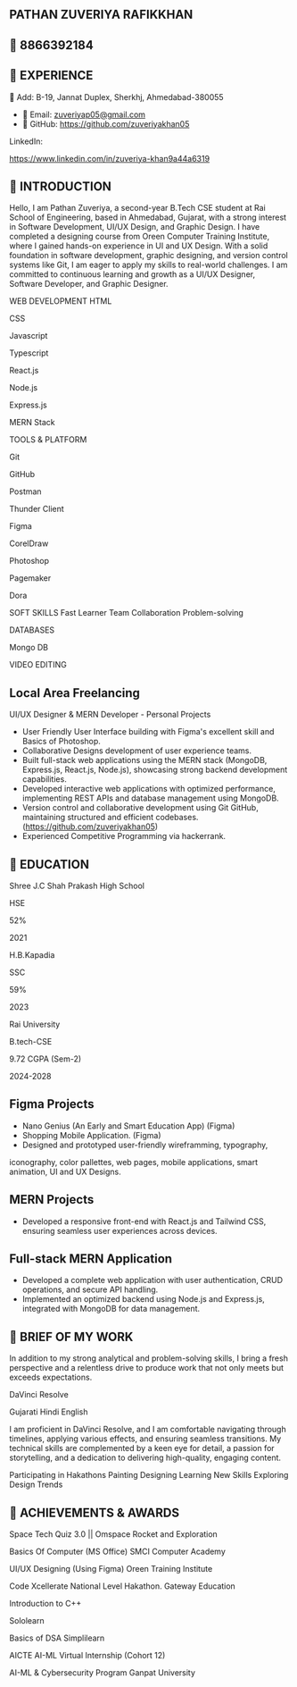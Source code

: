 ## PATHAN ZUVERIYA RAFIKKHAN

##  8866392184

##  EXPERIENCE

 Add: B-19, Jannat Duplex, Sherkhj, Ahmedabad-380055

-  Email: zuveriyap05@gmail.com
-  GitHub: https://github.com/zuveriyakhan05

LinkedIn:

https://www.linkedin.com/in/zuveriya-khan9a44a6319

##  INTRODUCTION

Hello, I am Pathan Zuveriya, a second-year B.Tech CSE student at Rai School of Engineering, based in Ahmedabad, Gujarat, with a strong interest in Software Development, UI/UX Design, and Graphic Design. I have completed a designing course from Oreen Computer Training Institute, where I gained hands-on experience in UI and UX Design. With a solid foundation in software development, graphic designing, and version control systems like Git, I am eager to apply my skills to real-world challenges. I am committed to continuous learning and growth as a UI/UX Designer, Software Developer, and Graphic Designer.

<!-- image -->

WEB DEVELOPMENT HTML

CSS

Javascript

Typescript

React.js

Node.js

Express.js

MERN Stack

TOOLS &amp; PLATFORM

Git

GitHub

Postman

Thunder Client

Figma

CorelDraw

Photoshop

Pagemaker

Dora

SOFT SKILLS Fast Learner Team Collaboration Problem-solving

DATABASES

Mongo DB

VIDEO EDITING

## Local Area Freelancing

UI/UX Designer &amp; MERN Developer - Personal Projects

- User Friendly User Interface building with Figma's excellent skill and Basics of Photoshop.
- Collaborative Designs development of user experience teams.
- Built full-stack web applications using the MERN stack (MongoDB, Express.js, React.js, Node.js), showcasing strong backend development capabilities.
- Developed interactive web applications with optimized performance, implementing REST APIs and database management using MongoDB.
- Version control and collaborative development using Git GitHub, maintaining structured and efficient codebases. (https://github.com/zuveriyakhan05)
- Experienced Competitive Programming via hackerrank.

##  EDUCATION

Shree J.C Shah Prakash High School

HSE

52%

2021

H.B.Kapadia

SSC

59%

2023

Rai University

B.tech-CSE

9.72 CGPA (Sem-2)

2024-2028

<!-- image -->

## Figma Projects

- Nano Genius (An Early and Smart Education App) (Figma)
- Shopping Mobile Application. (Figma)
- Designed and prototyped user-friendly wireframming, typography,

iconography, color pallettes, web pages, mobile applications, smart animation, UI and UX Designs.

## MERN Projects

- Developed a responsive front-end with React.js and Tailwind CSS, ensuring seamless user experiences across devices.

## Full-stack MERN Application

- Developed a complete web application with user authentication, CRUD operations, and secure API handling.
- Implemented an optimized backend using Node.js and Express.js, integrated with MongoDB for data management.

##  BRIEF OF MY WORK

In addition to my strong analytical and problem-solving skills, I bring a fresh perspective and a relentless drive to produce work that not only meets but exceeds expectations.

DaVinci Resolve

<!-- image -->

Gujarati Hindi English

I am proficient in DaVinci Resolve, and I am comfortable navigating through timelines, applying various effects, and ensuring seamless transitions. My technical skills are complemented by a keen eye for detail, a passion for storytelling, and a dedication to delivering high-quality, engaging content.

<!-- image -->

Participating in Hakathons Painting Designing Learning New Skills Exploring Design Trends

##  ACHIEVEMENTS &amp; AWARDS

Space Tech Quiz 3.0 || Omspace Rocket and Exploration

Basics Of Computer (MS Office) SMCI Computer Academy

UI/UX Designing (Using Figma) Oreen Training Institute

Code Xcellerate National Level Hakathon. Gateway Education

Introduction to C++

Sololearn

Basics of DSA Simplilearn

AICTE AI-ML Virtual Internship (Cohort 12)

AI-ML &amp; Cybersecurity Program Ganpat University